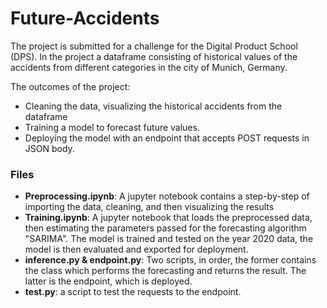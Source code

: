 # Future-Accidents

The project is submitted for a challenge for the Digital Product School (DPS). In the project a dataframe consisting of historical values of the accidents from different categories in the city of Munich, Germany.

 The outcomes of the project:
 - Cleaning the data,  visualizing the historical accidents from the dataframe
 - Training a model to forecast future values.
 - Deploying the model with an endpoint that accepts POST requests in JSON body.


### Files

 - **Preprocessing.ipynb**: A jupyter notebook contains a step-by-step of importing the data, cleaning, and then visualizing the results
 - **Training.ipynb**: A jupyter notebook that loads the preprocessed data, then estimating the parameters passed for the forecasting algorithm "SARIMA". The model is trained and tested on the year 2020 data, the model is then evaluated and exported for deployment.
 - **inference.py & endpoint.py**: Two scripts, in order, the former contains the class which performs the  forecasting and returns the result. The latter is the endpoint, which is deployed.
 - **test.py**: a script to test the requests to the endpoint.
